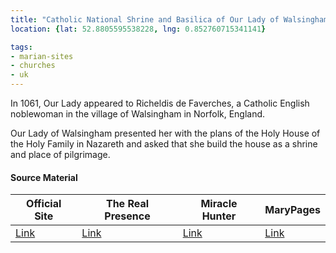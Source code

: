 ```yaml
---
title: "Catholic National Shrine and Basilica of Our Lady of Walsingham"
location: {lat: 52.8805595538228, lng: 0.852760715341141}

tags:
- marian-sites
- churches
- uk
---
```


In 1061, Our Lady appeared to Richeldis de Faverches, a Catholic English noblewoman in the village of Walsingham in Norfolk, England.

Our Lady of Walsingham presented her with the plans of the Holy House of the Holy Family in Nazareth and asked that she build the house as a shrine and place of pilgrimage.

#### Source Material

| Official Site | The Real Presence | Miracle Hunter | MaryPages |
| --- | --- | --- | --- |
| [Link](https://www.walsingham.org.uk/) | [Link](http://www.therealpresence.org/eucharst/misc/BVM/153_WALSINGHAM_60x96.pdf) | [Link](https://www.miraclehunter.com/marian_apparitions/approved_apparitions/walsingham/index.html) | [Link](https://www.marypages.com/our-lady-of-walsingham-en.html) |


